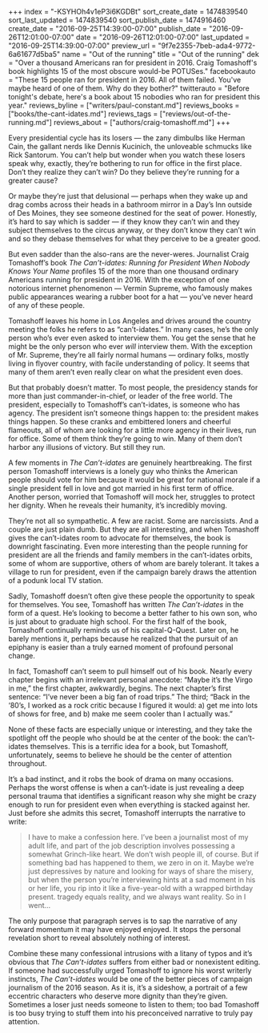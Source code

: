 +++
index = "-KSYHOh4v1eP3i6KGDBt"
sort_create_date = 1474839540
sort_last_updated = 1474839540
sort_publish_date = 1474916460
create_date = "2016-09-25T14:39:00-07:00"
publish_date = "2016-09-26T12:01:00-07:00"
date = "2016-09-26T12:01:00-07:00"
last_updated = "2016-09-25T14:39:00-07:00"
preview_url = "9f7e2355-7beb-ada4-9772-6a61677d5ba5"
name = "Out of the running"
title = "Out of the running"
dek = "Over a thousand Americans ran for president in 2016. Craig Tomashoff's book highlights 15 of the most obscure would-be POTUSes."
facebookauto = "These 15 people ran for president in 2016. All of them failed. You've maybe heard of one of them. Why do they bother?"
twitterauto = "Before tonight's debate, here's a book about 15 nobodies who ran for president this year."
reviews_byline = ["writers/paul-constant.md"]
reviews_books = ["books/the-cant-idates.md"]
reviews_tags = ["reviews/out-of-the-running.md"]
reviews_about = ["authors/craig-tomashoff.md"]
+++

Every presidential cycle has its losers — the zany dimbulbs like Herman Cain, the gallant nerds like Dennis Kucinich, the unloveable schmucks like Rick Santorum. You can’t help but wonder when you watch these losers speak why, exactly, they’re bothering to run for office in the first place. Don’t they realize they can’t win? Do they believe they’re running for a greater cause? 

Or maybe they’re just that delusional — perhaps when they wake up and drag combs across their heads in a bathroom mirror in  a Day’s Inn outside of Des Moines, they see someone destined for the seat of power. Honestly, it’s hard to say which is sadder — if they know they can’t win and they subject themselves to the circus anyway, or they don’t know they can’t win and so they debase themselves for what they perceive to be a greater good.

But even sadder than the also-rans are the never-weres. Journalist Craig Tomashoff’s book  *The Can’t-idates: Running for President When Nobody Knows Your Name* profiles 15 of the more than one thousand ordinary Americans running for president in 2016. With the exception of one notorious internet phenomenon — Vermin Supreme, who famously makes public appearances wearing a rubber boot for a hat — you’ve never heard of any of these people. 

Tomashoff leaves his home in Los Angeles and drives around the country meeting the folks he refers to as “can’t-idates.” In many cases, he’s the only person who’s ever even asked to interview them. You get the sense that he might be the only person who ever *will* interview them. With the exception of Mr. Supreme, they’re all fairly normal humans — ordinary folks, mostly living in flyover country, with facile understanding of policy. It seems that many of them aren’t even really clear on what the president even does.

But that probably doesn’t matter. To most people, the presidency stands for more than just commander-in-chief, or leader of the free world. The president, especially to Tomashoff’s can’t-idates, is someone who has agency. The president isn’t someone things happen to: the president makes things happen. So these cranks and embittered loners and cheerful flameouts, all of whom are looking for a little more agency in their lives, run for office. Some of them think they’re going to win. Many of them don’t harbor any illusions of victory. But still they run.

A few moments in *The Can’t-idates* are genuinely heartbreaking. The first person Tomashoff interviews is a lonely guy who thinks the American people should vote for him because it would be great for national morale if a single president fell in love and got married in his first term of office. Another person, worried that Tomashoff will mock her, struggles to protect her dignity. When he reveals their humanity, it’s incredibly moving. 

They’re not all so sympathetic. A few are racist. Some are narcissists. And a couple are just plain dumb. But they are all interesting, and when Tomashoff gives the can’t-idates room to advocate for themselves, the book is downright fascinating. Even more interesting than the people running for president are all the friends and family members in the can’t-idates orbits, some of whom are supportive, others of whom are barely tolerant. It takes a village to run for president, even if the campaign barely draws the attention of a podunk local TV station.

Sadly, Tomashoff doesn’t often give these people the opportunity to speak for themselves. You see, Tomashoff has written *The Can’t-idates* in the form of a quest. He’s looking to become a better father to his own son, who is just about to graduate high school. For the first half of the book, Tomashoff continually reminds us of his capital-Q-Quest. Later on, he barely mentions it, perhaps because he realized that the pursuit of an epiphany is easier than a truly earned moment of profound personal change.

In fact, Tomashoff can’t seem to pull himself out of his book. Nearly every chapter begins with an irrelevant personal anecdote: “Maybe it’s the Virgo in me,” the first chapter, awkwardly, begins. The next chapter’s first sentence: “I’ve never been a big fan of road trips.”  The third; “Back in the ‘80’s, I worked as a rock critic because I figured it would: a) get me into lots of shows for free, and b) make me seem cooler than I actually was.” 

None of these facts are especially unique or interesting, and they take the spotlight off the people who should be at the center of the book: the can’t-idates themselves. This is a terrific idea for a book, but Tomashoff, unfortunately, seems to believe he should be the center of attention throughout.

It’s a bad instinct, and it robs the book of drama on many occasions. Perhaps the worst offense is when a can’t-idate is just revealing a deep personal trauma that identifies a significant reason why she might be crazy enough to run for president even when everything is stacked against her. Just before she admits this secret, Tomashoff interrupts the narrative to write:

<blockquote>I have to make a confession here. I’ve been a journalist most of my adult life, and part of the job description involves possessing a somewhat Grinch-like heart. We don’t wish people ill, of course. But if something bad has happened to them, we zero in on it. Maybe we’re just depressives by nature and looking for ways of share the misery, but when the person you’re interviewing hints at a sad moment in his or her life, you rip into it like a five-year-old with a wrapped birthday present. tragedy equals reality, and we always want reality. So in I went…</blockquote>

The only purpose that paragraph serves is to sap the narrative of any forward momentum it may have enjoyed enjoyed. It stops the personal revelation short to reveal absolutely nothing of interest. 

Combine these many confessional intrusions with a litany of typos and it’s obvious that *The Can’t-idates* suffers from either bad or nonexistent editing. If someone had successfully urged Tomashoff to ignore his worst writerly instincts, *The Can’t-idates* would be one of the better pieces of campaign journalism of the 2016 season. As it is, it’s a sideshow, a portrait of a few eccentric characters who deserve more dignity than they’re given. Sometimes a loser just needs someone to listen to them; too bad Tomashoff is too busy trying to stuff them into his preconceived narrative to truly pay attention.
